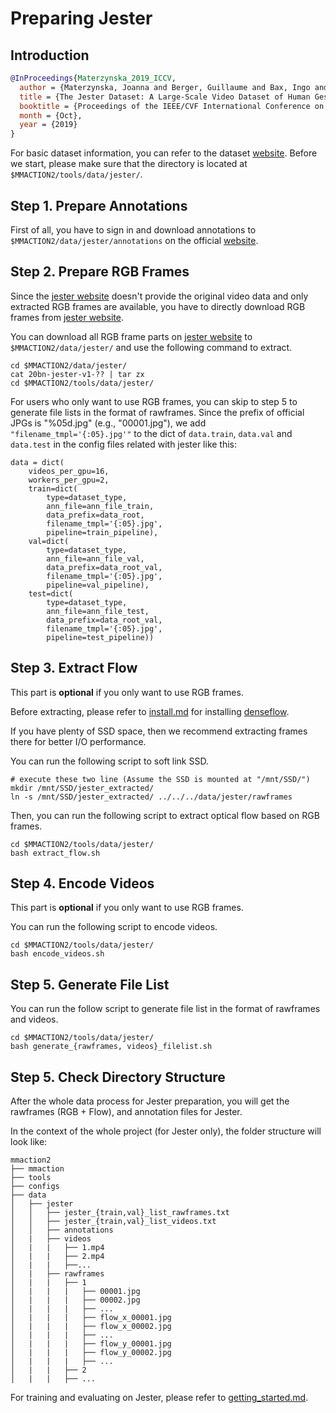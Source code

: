 # Preparing Jester

## Introduction

<!-- [DATASET] -->

```BibTeX
@InProceedings{Materzynska_2019_ICCV,
  author = {Materzynska, Joanna and Berger, Guillaume and Bax, Ingo and Memisevic, Roland},
  title = {The Jester Dataset: A Large-Scale Video Dataset of Human Gestures},
  booktitle = {Proceedings of the IEEE/CVF International Conference on Computer Vision (ICCV) Workshops},
  month = {Oct},
  year = {2019}
}
```

For basic dataset information, you can refer to the dataset [website](https://20bn.com/datasets/jester/v1).
Before we start, please make sure that the directory is located at `$MMACTION2/tools/data/jester/`.

## Step 1. Prepare Annotations

First of all, you have to sign in and download annotations to `$MMACTION2/data/jester/annotations` on the official [website](https://20bn.com/datasets/jester/v1).

## Step 2. Prepare RGB Frames

Since the [jester website](https://20bn.com/datasets/jester/v1) doesn't provide the original video data and only extracted RGB frames are available, you have to directly download RGB frames from [jester website](https://20bn.com/datasets/jester/v1).

You can download all RGB frame parts on [jester website](https://20bn.com/datasets/jester/v1) to `$MMACTION2/data/jester/` and use the following command to extract.

```shell
cd $MMACTION2/data/jester/
cat 20bn-jester-v1-?? | tar zx
cd $MMACTION2/tools/data/jester/
```

For users who only want to use RGB frames, you can skip to step 5 to generate file lists in the format of rawframes. Since the prefix of official JPGs is "%05d.jpg" (e.g., "00001.jpg"),
we add `"filename_tmpl='{:05}.jpg'"` to the dict of `data.train`, `data.val` and `data.test` in the config files related with jester like this:

```
data = dict(
    videos_per_gpu=16,
    workers_per_gpu=2,
    train=dict(
        type=dataset_type,
        ann_file=ann_file_train,
        data_prefix=data_root,
        filename_tmpl='{:05}.jpg',
        pipeline=train_pipeline),
    val=dict(
        type=dataset_type,
        ann_file=ann_file_val,
        data_prefix=data_root_val,
        filename_tmpl='{:05}.jpg',
        pipeline=val_pipeline),
    test=dict(
        type=dataset_type,
        ann_file=ann_file_test,
        data_prefix=data_root_val,
        filename_tmpl='{:05}.jpg',
        pipeline=test_pipeline))
```

## Step 3. Extract Flow

This part is **optional** if you only want to use RGB frames.

Before extracting, please refer to [install.md](/docs/install.md) for installing [denseflow](https://github.com/open-mmlab/denseflow).

If you have plenty of SSD space, then we recommend extracting frames there for better I/O performance.

You can run the following script to soft link SSD.

```shell
# execute these two line (Assume the SSD is mounted at "/mnt/SSD/")
mkdir /mnt/SSD/jester_extracted/
ln -s /mnt/SSD/jester_extracted/ ../../../data/jester/rawframes
```

Then, you can run the following script to extract optical flow based on RGB frames.

```shell
cd $MMACTION2/tools/data/jester/
bash extract_flow.sh
```

## Step 4. Encode Videos

This part is **optional** if you only want to use RGB frames.

You can run the following script to encode videos.

```shell
cd $MMACTION2/tools/data/jester/
bash encode_videos.sh
```

## Step 5. Generate File List

You can run the follow script to generate file list in the format of rawframes and videos.

```shell
cd $MMACTION2/tools/data/jester/
bash generate_{rawframes, videos}_filelist.sh
```

## Step 5. Check Directory Structure

After the whole data process for Jester preparation,
you will get the rawframes (RGB + Flow), and annotation files for Jester.

In the context of the whole project (for Jester only), the folder structure will look like:

```
mmaction2
├── mmaction
├── tools
├── configs
├── data
│   ├── jester
│   │   ├── jester_{train,val}_list_rawframes.txt
│   │   ├── jester_{train,val}_list_videos.txt
│   │   ├── annotations
│   |   ├── videos
│   |   |   ├── 1.mp4
│   |   |   ├── 2.mp4
│   |   |   ├──...
│   |   ├── rawframes
│   |   |   ├── 1
│   |   |   |   ├── 00001.jpg
│   |   |   |   ├── 00002.jpg
│   |   |   |   ├── ...
│   |   |   |   ├── flow_x_00001.jpg
│   |   |   |   ├── flow_x_00002.jpg
│   |   |   |   ├── ...
│   |   |   |   ├── flow_y_00001.jpg
│   |   |   |   ├── flow_y_00002.jpg
│   |   |   |   ├── ...
│   |   |   ├── 2
│   |   |   ├── ...

```

For training and evaluating on Jester, please refer to [getting_started.md](/docs/getting_started.md).
